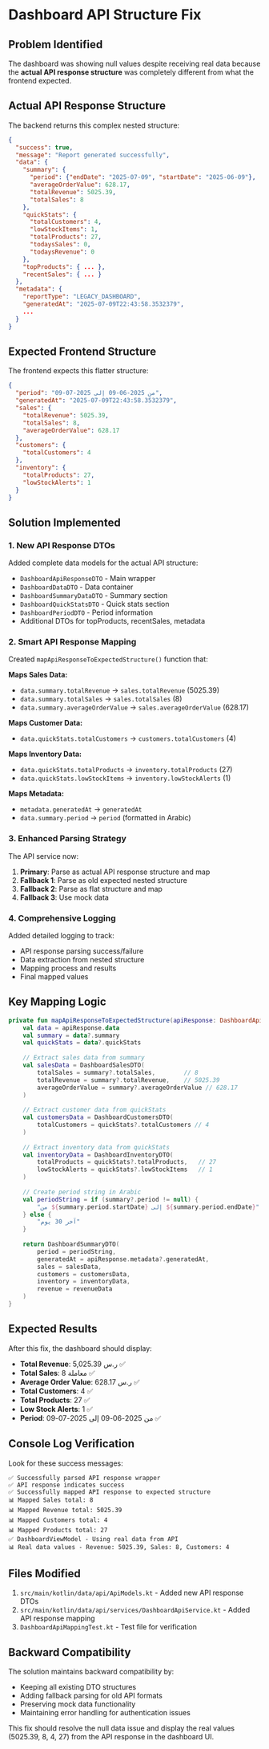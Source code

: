 # Dashboard API Structure Fix

## Problem Identified

The dashboard was showing null values despite receiving real data because the **actual API response structure** was completely different from what the frontend expected.

## Actual API Response Structure

The backend returns this complex nested structure:

```json
{
  "success": true,
  "message": "Report generated successfully",
  "data": {
    "summary": {
      "period": {"endDate": "2025-07-09", "startDate": "2025-06-09"},
      "averageOrderValue": 628.17,
      "totalRevenue": 5025.39,
      "totalSales": 8
    },
    "quickStats": {
      "totalCustomers": 4,
      "lowStockItems": 1,
      "totalProducts": 27,
      "todaysSales": 0,
      "todaysRevenue": 0
    },
    "topProducts": { ... },
    "recentSales": { ... }
  },
  "metadata": {
    "reportType": "LEGACY_DASHBOARD",
    "generatedAt": "2025-07-09T22:43:58.3532379",
    ...
  }
}
```

## Expected Frontend Structure

The frontend expects this flatter structure:

```json
{
  "period": "من 2025-06-09 إلى 2025-07-09",
  "generatedAt": "2025-07-09T22:43:58.3532379",
  "sales": {
    "totalRevenue": 5025.39,
    "totalSales": 8,
    "averageOrderValue": 628.17
  },
  "customers": {
    "totalCustomers": 4
  },
  "inventory": {
    "totalProducts": 27,
    "lowStockAlerts": 1
  }
}
```

## Solution Implemented

### 1. New API Response DTOs

Added complete data models for the actual API structure:

- `DashboardApiResponseDTO` - Main wrapper
- `DashboardDataDTO` - Data container
- `DashboardSummaryDataDTO` - Summary section
- `DashboardQuickStatsDTO` - Quick stats section
- `DashboardPeriodDTO` - Period information
- Additional DTOs for topProducts, recentSales, metadata

### 2. Smart API Response Mapping

Created `mapApiResponseToExpectedStructure()` function that:

**Maps Sales Data:**
- `data.summary.totalRevenue` → `sales.totalRevenue` (5025.39)
- `data.summary.totalSales` → `sales.totalSales` (8)
- `data.summary.averageOrderValue` → `sales.averageOrderValue` (628.17)

**Maps Customer Data:**
- `data.quickStats.totalCustomers` → `customers.totalCustomers` (4)

**Maps Inventory Data:**
- `data.quickStats.totalProducts` → `inventory.totalProducts` (27)
- `data.quickStats.lowStockItems` → `inventory.lowStockAlerts` (1)

**Maps Metadata:**
- `metadata.generatedAt` → `generatedAt`
- `data.summary.period` → `period` (formatted in Arabic)

### 3. Enhanced Parsing Strategy

The API service now:

1. **Primary**: Parse as actual API response structure and map
2. **Fallback 1**: Parse as old expected nested structure
3. **Fallback 2**: Parse as flat structure and map
4. **Fallback 3**: Use mock data

### 4. Comprehensive Logging

Added detailed logging to track:
- API response parsing success/failure
- Data extraction from nested structure
- Mapping process and results
- Final mapped values

## Key Mapping Logic

```kotlin
private fun mapApiResponseToExpectedStructure(apiResponse: DashboardApiResponseDTO): DashboardSummaryDTO {
    val data = apiResponse.data
    val summary = data?.summary
    val quickStats = data?.quickStats
    
    // Extract sales data from summary
    val salesData = DashboardSalesDTO(
        totalSales = summary?.totalSales,        // 8
        totalRevenue = summary?.totalRevenue,    // 5025.39
        averageOrderValue = summary?.averageOrderValue // 628.17
    )
    
    // Extract customer data from quickStats
    val customersData = DashboardCustomersDTO(
        totalCustomers = quickStats?.totalCustomers // 4
    )
    
    // Extract inventory data from quickStats
    val inventoryData = DashboardInventoryDTO(
        totalProducts = quickStats?.totalProducts,   // 27
        lowStockAlerts = quickStats?.lowStockItems   // 1
    )
    
    // Create period string in Arabic
    val periodString = if (summary?.period != null) {
        "من ${summary.period.startDate} إلى ${summary.period.endDate}"
    } else {
        "آخر 30 يوم"
    }
    
    return DashboardSummaryDTO(
        period = periodString,
        generatedAt = apiResponse.metadata?.generatedAt,
        sales = salesData,
        customers = customersData,
        inventory = inventoryData,
        revenue = revenueData
    )
}
```

## Expected Results

After this fix, the dashboard should display:

- **Total Revenue**: 5,025.39 ر.س ✅
- **Total Sales**: 8 معاملة ✅
- **Average Order Value**: 628.17 ر.س ✅
- **Total Customers**: 4 ✅
- **Total Products**: 27 ✅
- **Low Stock Alerts**: 1 ✅
- **Period**: من 2025-06-09 إلى 2025-07-09 ✅

## Console Log Verification

Look for these success messages:
```
✅ Successfully parsed API response wrapper
✅ API response indicates success
✅ Successfully mapped API response to expected structure
📊 Mapped Sales total: 8
📊 Mapped Revenue total: 5025.39
📊 Mapped Customers total: 4
📊 Mapped Products total: 27
✅ DashboardViewModel - Using real data from API
📊 Real data values - Revenue: 5025.39, Sales: 8, Customers: 4
```

## Files Modified

1. `src/main/kotlin/data/api/ApiModels.kt` - Added new API response DTOs
2. `src/main/kotlin/data/api/services/DashboardApiService.kt` - Added API response mapping
3. `DashboardApiMappingTest.kt` - Test file for verification

## Backward Compatibility

The solution maintains backward compatibility by:
- Keeping all existing DTO structures
- Adding fallback parsing for old API formats
- Preserving mock data functionality
- Maintaining error handling for authentication issues

This fix should resolve the null data issue and display the real values (5025.39, 8, 4, 27) from the API response in the dashboard UI.
